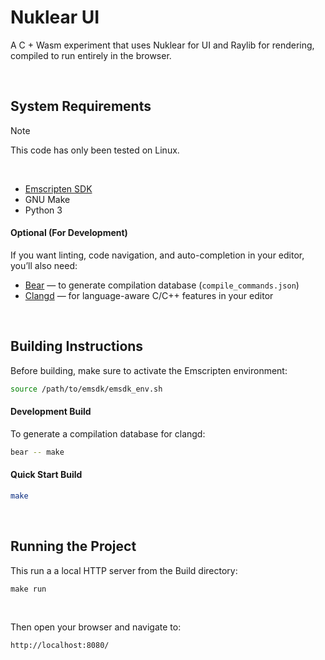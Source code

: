 # Nuklear UI
A C + Wasm experiment that uses Nuklear for UI and Raylib for rendering, compiled to run entirely in the browser.

<br>

## System Requirements
> [!NOTE]
> This code has only been tested on Linux.

<br>

- [Emscripten SDK](https://emscripten.org/docs/getting_started/downloads.html)
- GNU Make
- Python 3

#### Optional (For Development)
If you want linting, code navigation, and auto-completion in your editor, you’ll also need:
- [Bear](https://github.com/rizsotto/Bear) — to generate compilation database (`compile_commands.json`)
- [Clangd](https://clangd.llvm.org/) — for language-aware C/C++ features in your editor

<br>

## Building Instructions
Before building, make sure to activate the Emscripten environment:
```bash
source /path/to/emsdk/emsdk_env.sh
```

#### Development Build
To generate a compilation database for clangd:
```bash
bear -- make
```

#### Quick Start Build
```bash
make
```

<br>

## Running the Project
This run a a local HTTP server from the Build directory:
```
make run
```

<br>

Then open your browser and navigate to:
```
http://localhost:8080/
```
